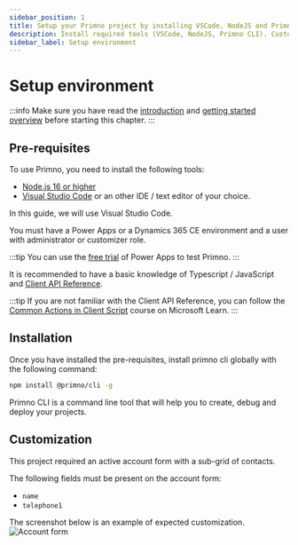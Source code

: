 ```yaml
---
sidebar_position: 1
title: Setup your Primno project by installing VSCode, NodeJS and Primno CLI
description: Install required tools (VSCode, NodeJS, Primno CLI). Customize a account form and a contact grid to test your first project.
sidebar_label: Setup environment
---
```


# Setup environment

:::info
Make sure you have read the [introduction](../intro.md) and [getting started overview](./index.mdx) before starting this chapter.
:::

## Pre-requisites

To use Primno, you need to install the following tools:

- [Node.js 16 or higher](https://nodejs.org/en/download/)
- [Visual Studio Code](https://code.visualstudio.com/download) or an other IDE / text editor of your choice.

In this guide, we will use Visual Studio Code.

You must have a Power Apps or a Dynamics 365 CE environment and a user with administrator or customizer role.

:::tip
You can use the [free trial](https://powerapps.microsoft.com/en-us/pricing/) of Power Apps to test Primno.
:::

It is recommended to have a basic knowledge of Typescript / JavaScript and [Client API Reference](https://learn.microsoft.com/en-us/power-apps/developer/model-driven-apps/clientapi/reference).

:::tip
If you are not familiar with the Client API Reference, you can follow the [Common Actions in Client Script](https://learn.microsoft.com/en-us/training/modules/common-actions-client-script-power-platform/) course on Microsoft Learn.
:::

## Installation

Once you have installed the pre-requisites, install primno cli globally with the following command:

```bash
npm install @primno/cli -g
```

Primno CLI is a command line tool that will help you to create, debug and deploy your projects.

## Customization

This project required an active account form with a sub-grid of contacts.

The following fields must be present on the account form:
- `name`
- `telephone1`

The screenshot below is an example of expected customization.
![Account form](/img/getting-started/customization.png)